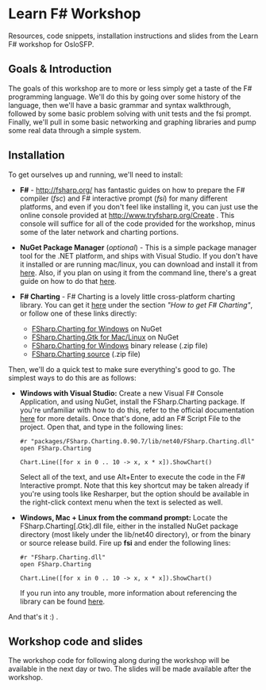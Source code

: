 # Learn F# Workshop

Resources, code snippets, installation instructions and slides from the Learn F# workshop for OsloSFP.

## Goals & Introduction

The goals of this workshop are to more or less simply get a taste of the F# programming language. We'll do this by going over
some history of the language, then we'll have a basic grammar and syntax walkthrough, followed by some basic problem solving
with unit tests and the fsi prompt. Finally, we'll pull in some basic networking and graphing libraries and pump some real data
through a simple system.

## Installation

To get ourselves up and running, we'll need to install:
 - __F#__ - http://fsharp.org/ has fantastic guides on how to prepare the F# compiler (_fsc_) and F# interactive prompt
   (_fsi_) for many different platforms, and even if you don't feel like installing it, you can just use the online console
   provided at http://www.tryfsharp.org/Create . This console will suffice for all of the code provided for the workshop,
   minus some of the later network and charting portions.

 - __NuGet Package Manager__ (_optional_) - This is a simple package manager tool for the .NET platform, and ships with Visual
   Studio. If you don't have it installed or are running mac/linux, you can download and install it from
   [here](https://www.nuget.org/). Also, if you plan on using it from the command line, there's a great guide on how to do
   that [here](http://blog.davidebbo.com/2011/01/installing-nuget-packages-directly-from.html).

 - __F# Charting__ - F# Charting is a lovely little cross-platform charting library. You can get it
   [here](http://fsharp.github.io/FSharp.Charting/) under the section _"How to get F# Charting"_, or follow one of these
   links directly:
   - [FSharp.Charting for Windows](https://nuget.org/packages/FSharp.Charting) on NuGet
   - [FSharp.Charting.Gtk for Mac/Linux](https://nuget.org/packages/FSharp.Charting.Gtk) on NuGet
   - [FSharp.Charting for Windows](https://github.com/fsharp/FSharp.Charting/zipball/release) binary release (.zip file)
   - [FSharp.Charting source](https://github.com/fsharp/FSharp.Charting/zipball/master) (.zip file)

Then, we'll do a quick test to make sure everything's good to go. The simplest ways to do this are as follows:
 - __Windows with Visual Studio:__ Create a new Visual F# Console Application, and using NuGet, install the FSharp.Charting
   package. If you're unfamiliar with how to do this, refer to the official documentation
   [here](http://docs.nuget.org/docs/start-here/managing-nuget-packages-using-the-dialog) for more details. Once that's done,
   add an F# Script File to the project. Open that, and type in the following lines:

    ```
    #r "packages/FSharp.Charting.0.90.7/lib/net40/FSharp.Charting.dll"
    open FSharp.Charting

    Chart.Line([for x in 0 .. 10 -> x, x * x]).ShowChart()
    ```
    
   Select all of the text, and use Alt+Enter to execute the code in the F# Interactive prompt. Note that this key shortcut
   may be taken already if you're using tools like Resharper, but the option should be available in the right-click context
   menu when the text is selected as well.
 
 - __Windows, Mac + Linux from the command prompt:__ Locate the FSharp.Charting[.Gtk].dll file, either in the installed NuGet
   package directory (most likely under the lib/net40 directory), or from the binary or source release build. Fire up __fsi__
   and ender the following lines:

    ```
    #r "FSharp.Charting.dll"
    open FSharp.Charting
    
    Chart.Line([for x in 0 .. 10 -> x, x * x]).ShowChart()
    ```
    
   If you run into any trouble, more information about referencing the library can be found
   [here](http://fsharp.github.io/FSharp.Charting/ReferencingTheLibrary.html).

And that's it :) .

## Workshop code and slides

The workshop code for following along during the workshop will be available in the next day or two. The slides will be
made available after the workshop.
